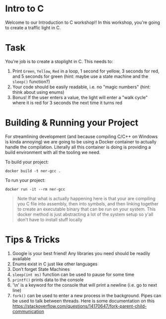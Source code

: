 # Intro to C

Welcome to our Introduction to C workshop!! In this workshop, you're going to create a traffic light in C.

# Task

You're job is to create a stoplight in C. This needs to:
1. Print `Green`, `Yellow`, `Red` in a loop, 1 second for yellow, 3 seconds for red, and 5 seconds for green (hint: maybe use a state machine and the `sleep()` function?)
2. Your code should be easily readable, i.e. no "magic numbers" (hint: think about using enums)
3. Bonus! If the user enters a value, the light will enter a "walk cycle" where it is red for 3 seconds the next time it turns red

# Building & Running your Project

For streamlining development (and because compiling C/C++ on Windows is kinda annoying) we are going to be using a Docker container to actually handle the compilation. Literally all this container is doing is providing a build environment with all the tooling we need.

To build your project:
```
docker build -t ner-gcc .
```

To run your project:
```
docker run -it --rm ner-gcc
```

> Note that what is actually happening here is that your are compiling you C file into assembly, then into symbols, and then linking together to create an executable binary that can be run on your system. This docker method is just abstracting a lot of the system setup so y'all don't have to install stuff locally


# Tips & Tricks

1. Google is your best friend! Any libraries you need should be readily available
2. Enums exist in C just like other languages
3. Don’t forget State Machines
4. `sleep(int ms)` function can be used to pause for some time
5. `printf()` prints data to the console
6. '\n' is a keyword for the console that will print a newline (i.e. go to next line)
7. `fork()` can be used to enter a new process in the background. Pipes can be used to talk between threads. Here is some documentation on this https://stackoverflow.com/questions/14170647/fork-parent-child-communication
